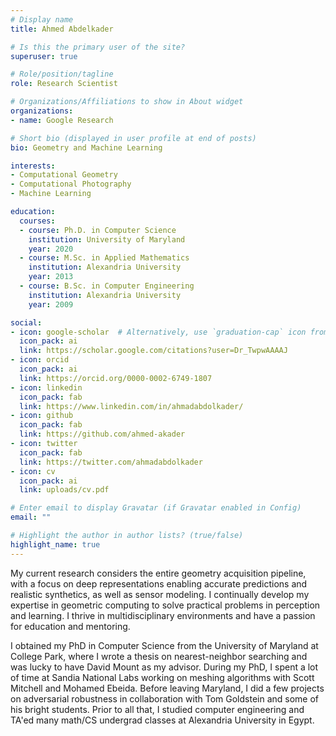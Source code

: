 ```yaml
---
# Display name
title: Ahmed Abdelkader

# Is this the primary user of the site?
superuser: true

# Role/position/tagline
role: Research Scientist

# Organizations/Affiliations to show in About widget
organizations:
- name: Google Research

# Short bio (displayed in user profile at end of posts)
bio: Geometry and Machine Learning

interests:
- Computational Geometry
- Computational Photography
- Machine Learning

education:
  courses:
  - course: Ph.D. in Computer Science
    institution: University of Maryland
    year: 2020
  - course: M.Sc. in Applied Mathematics
    institution: Alexandria University
    year: 2013
  - course: B.Sc. in Computer Engineering
    institution: Alexandria University
    year: 2009

social:
- icon: google-scholar  # Alternatively, use `graduation-cap` icon from `fas` icon pack
  icon_pack: ai
  link: https://scholar.google.com/citations?user=Dr_TwpwAAAAJ
- icon: orcid
  icon_pack: ai
  link: https://orcid.org/0000-0002-6749-1807
- icon: linkedin
  icon_pack: fab
  link: https://www.linkedin.com/in/ahmadabdolkader/
- icon: github
  icon_pack: fab
  link: https://github.com/ahmed-akader
- icon: twitter
  icon_pack: fab
  link: https://twitter.com/ahmadabdolkader
- icon: cv
  icon_pack: ai
  link: uploads/cv.pdf

# Enter email to display Gravatar (if Gravatar enabled in Config)
email: ""

# Highlight the author in author lists? (true/false)
highlight_name: true
---
```

My current research considers the entire geometry acquisition pipeline, with a focus on deep representations enabling accurate predictions and realistic synthetics, as well as sensor modeling. I continually develop my expertise in geometric computing to solve practical problems in perception and learning. I thrive in multidisciplinary environments and have a passion for education and mentoring.

I obtained my PhD in Computer Science from the University of Maryland at College Park, where I wrote a thesis on nearest-neighbor searching and was lucky to have David Mount as my advisor. During my PhD, I spent a lot of time at Sandia National Labs working on meshing algorithms with Scott Mitchell and Mohamed Ebeida. Before leaving Maryland, I did a few projects on adversarial robustness in collaboration with Tom Goldstein and some of his bright students. Prior to all that, I studied computer engineering and TA'ed many math/CS undergrad classes at Alexandria University in Egypt.
